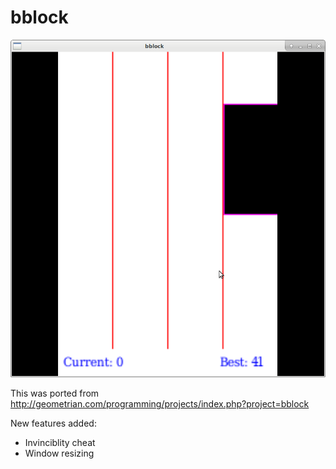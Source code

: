 # bblock

![bblock](/screenshots/game.png?raw=true "bblock screenshot")

This was ported from
http://geometrian.com/programming/projects/index.php?project=bblock

New features added:
 * Invinciblity cheat
 * Window resizing
